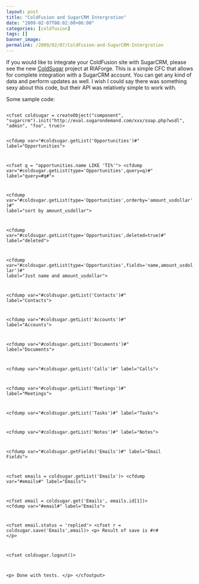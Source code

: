 ```yaml
---
layout: post
title: "ColdFusion and SugarCRM Intergration"
date: "2009-02-07T08:02:00+06:00"
categories: [coldfusion]
tags: []
banner_image: 
permalink: /2009/02/07/ColdFusion-and-SugarCRM-Intergration
---
```


If you would like to integrate your ColdFusion site with SugarCRM, please see the new <a href="http://coldsugar.riaforge.org/">ColdSugar</a> project at RIAForge. This is a simple CFC that allows for complete integration with a SugarCRM account. You can get any kind of data and perform updates as well. I wish I could say there was something sexy about this code, but their API was relatively simple to work with.

Some sample code:

<code>
&lt;cfset coldsugar = createObject("component", "sugarcrm").init("http://eval.sugarondemand.com/xxx/soap.php?wsdl", "admin", "foo", true)&gt;

&lt;cfdump var="#coldsugar.getList('Opportunities')#" label="Opportunities"&gt;

&lt;cfset q = "opportunities.name LIKE 'TI%'"&gt;
&lt;cfdump var="#coldsugar.getList(type='Opportunities',query=q)#" label="query=#q#"&gt;

&lt;cfdump var="#coldsugar.getList(type='Opportunities',orderby='amount_usdollar')#" label="sort by amount_usdollar"&gt;

&lt;cfdump var="#coldsugar.getList(type='Opportunities',deleted=true)#" label="deleted"&gt;

&lt;cfdump var="#coldsugar.getList(type='Opportunities',fields='name,amount_usdollar')#" label="Just name and amount_usdollar"&gt;

&lt;cfdump var="#coldsugar.getList('Contacts')#" label="Contacts"&gt;

&lt;cfdump var="#coldsugar.getList('Accounts')#" label="Accounts"&gt;

&lt;cfdump var="#coldsugar.getList('Documents')#" label="Documents"&gt;

&lt;cfdump var="#coldsugar.getList('Calls')#" label="Calls"&gt;

&lt;cfdump var="#coldsugar.getList('Meetings')#" label="Meetings"&gt;

&lt;cfdump var="#coldsugar.getList('Tasks')#" label="Tasks"&gt;

&lt;cfdump var="#coldsugar.getList('Notes')#" label="Notes"&gt;

&lt;cfdump var="#coldsugar.getFields('Emails')#" label="Email Fields"&gt;


&lt;cfset emails = coldsugar.getList('Emails')&gt;
&lt;cfdump var="#emails#" label="Emails"&gt;

&lt;cfset email = coldsugar.get('Emails', emails.id[1])&gt;
&lt;cfdump var="#email#" label="Emails"&gt;


&lt;cfset email.status = 'replied'&gt;
&lt;cfset r = coldsugar.save('Emails',email)&gt;
&lt;p&gt;
Result of save is #r#
&lt;/p&gt;

&lt;cfset coldsugar.logout()&gt;

&lt;p&gt;
Done with tests.
&lt;/p&gt;
&lt;/cfoutput&gt;
</code>